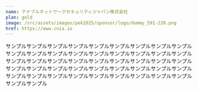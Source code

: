 ```yaml
---
name: テナブルネットワークセキュリティジャパン株式会社
plan: gold
image: /src/assets/images/pek2025/sponsor/logo/dummy_591-228.png
href: https://www.cnia.io
---
```


サンプルサンプルサンプルサンプルサンプルサンプルサンプルサンプルサンプルサンプルサンプルサンプルサンプルサンプルサンプルサンプルサンプルサンプルサンプルサンプルサンプルサンプルサンプルサンプルサンプルサンプルサンプルサンプルサンプルサンプルサンプルサンプルサンプルサンプルサンプルサンプルサンプルサンプルサンプルサンプルサンプルサンプルサンプルサンプルサンプルサンプルサンプル
